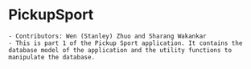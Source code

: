 # PickupSport

	- Contributors: Wen (Stanley) Zhuo and Sharang Wakankar
	- This is part 1 of the Pickup Sport application. It contains the database model of the application and the utility functions to manipulate the database.
